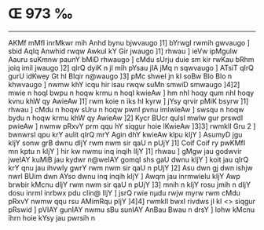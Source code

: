 # Œ 973 ‰
---
AKMf mMfl inrMkwr mih Anhd bynu bjwvaugo ]1] bYrwgI rwmih gwvaugo
] sbid AqIq Anwhid rwqw Awkul kY Gir jwaugo ]1] rhwau ] ieVw
ipMgulw Aauru suKmnw paunY bMiD rhwaugo ] cMdu sUrju duie sm kir rwKau
bRhm joiq imil jwaugo ]2] qIrQ dyiK n jl mih pYsau jIA jMq n
sqwvaugo ] ATsiT qIrQ gurU idKwey Gt hI BIqir n@waugo ]3] pMc shweI
jn kI soBw Blo Blo n khwvaugo ] nwmw khY icqu hir isau rwqw suMn smwiD
smwaugo ]4]2] mwie n hoqI bwpu n hoqw krmu n hoqI kwieAw ] hm nhI
hoqy qum nhI hoqy kvnu khW qy AwieAw ]1] rwm koie n iks hI kyrw ] jYsy
qrvir pMiK bsyrw ]1] rhwau ] cMdu n hoqw sUru n hoqw pwnI pvnu
imlwieAw ] swsqu n hoqw bydu n hoqw krmu khW qy AwieAw ]2] Kycr BUcr
qulsI mwlw gur prswdI pwieAw ] nwmw pRxvY prm qqu hY siqgur hoie
lKwieAw ]3]3] rwmklI Gru 2 ] bwnwrsI qpu krY aulit qIrQ mrY
Agin dhY kwieAw klpu kIjY ] AsumyD jgu kIjY sonw grB dwnu dIjY rwm
nwm sir qaU n pUjY ]1] Coif Coif ry pwKMfI mn kptu n kIjY ] hir kw
nwmu inq inqih lIjY ]1] rhwau ] gMgw jau godwvir jweIAY kuMiB jau
kydwr n@weIAY gomqI shs gaU dwnu kIjY ] koit jau qIrQ krY qnu jau
ihvwly gwrY rwm nwm sir qaU n pUjY ]2] Asu dwn gj dwn ishjw nwrI
BUim dwn AYso dwnu inq inqih kIjY ] Awqm jau inrmwielu kIjY Awp
brwbir kMcnu dIjY rwm nwm sir qaU n pUjY ]3] mnih n kIjY rosu jmih n
dIjY dosu inrml inrbwx pdu cIin@ lIjY ] jsrQ rwie nµdu rwjw myrw rwm
cMdu pRxvY nwmw qqu rsu AMimRqu pIjY ]4]4]
rwmklI bwxI rivdws jI kI
<> siqgur pRswid ]
pVIAY gunIAY nwmu sBu sunIAY AnBau Bwau n drsY ] lohw kMcnu ihrn hoie
kYsy jau pwrsih n
####
